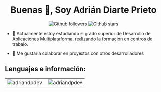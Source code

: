 <h1 align="center">Buenas 👋, Soy Adrián Diarte Prieto</h1>

<p align="center">
  <img alt="Github followers" src="https://img.shields.io/github/followers/adriandpdev?logo=GitHub&style=for-the-badge" />
  <img alt="Github stars" src="https://img.shields.io/github/stars/adriandpdev?logo=GitHub&style=for-the-badge" />
</p>

- 🔭 Actualmente estoy estudiando el grado superior de Desarrollo de Aplicaciones Multiplataforma, realizando la formación en centros de trabajo.

- 👯 Me gustaria colaborar en proyectos con otros desarrolladores


## Lenguajes e información:

<table>
  <tbody>
    <tr>
      <td>
        <img align="left" src="https://github-readme-stats.vercel.app/api/top-langs/?username=adriandpdev&layout=compact&hide=html&theme=gruvbox" alt="adriandpdev" />
      </td>
      <td>
        <img align="center" src="https://github-readme-stats.vercel.app/api?username=adriandpdev&show_icons=true&theme=gruvbox" alt="adriandpdev" />
      </td>
    </tr>
  </tbody>
</table>
